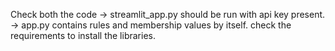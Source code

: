 Check both the code 
-> streamlit_app.py should be run with api key present.
-> app.py contains rules and membership values by itself.
check the requirements to install the libraries.
